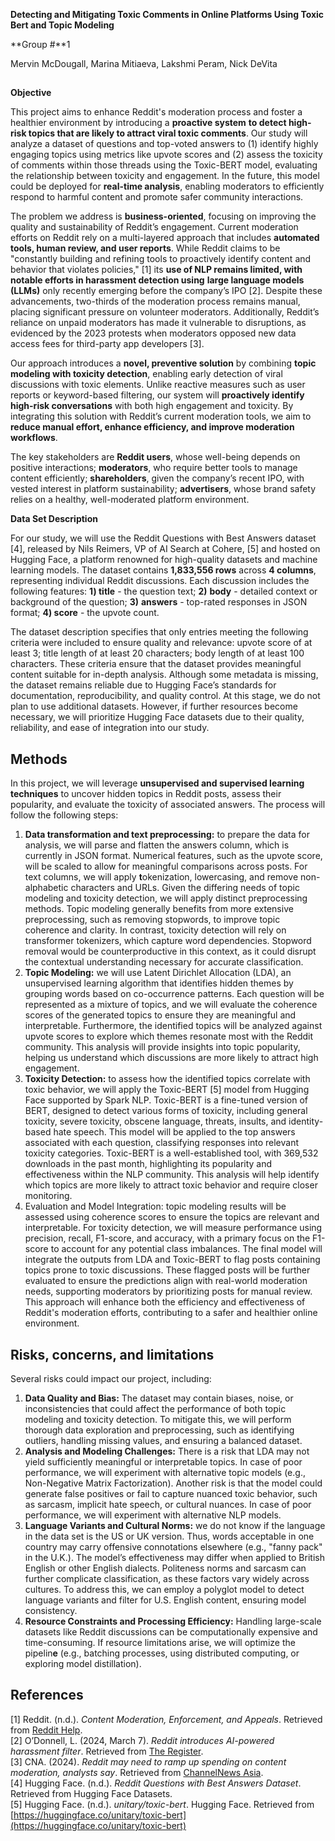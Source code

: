 

**Detecting and Mitigating Toxic Comments in Online Platforms Using Toxic Bert and Topic Modeling** 

**Group \#**1

Mervin McDougall, Marina Mitiaeva, Lakshmi Peram, Nick DeVita

## 

**Objective**

This project aims to enhance Reddit's moderation process and foster a healthier environment by introducing a **proactive system** **to detect high-risk topics that are likely to attract viral toxic comments**. Our study will analyze a dataset of questions and top-voted answers to (1) identify highly engaging topics using metrics like upvote scores and (2) assess the toxicity of comments within those threads using the Toxic-BERT model, evaluating the relationship between toxicity and engagement. In the future, this model could be deployed for **real-time analysis**, enabling moderators to efficiently respond to harmful content and promote safer community interactions.

The problem we address is **business-oriented**, focusing on improving the quality and sustainability of Reddit’s engagement. Current moderation efforts on Reddit rely on a multi-layered approach that includes **automated tools, human review, and user reports**. While Reddit claims to be "constantly building and refining tools to proactively identify content and behavior that violates policies," \[1\]  its **use of NLP remains limited, with notable efforts in harassment detection using** **large language models (LLMs)** only recently emerging before the company’s IPO​ \[2\]. Despite these advancements, two-thirds of the moderation process remains manual, placing significant pressure on volunteer moderators. Additionally, Reddit’s reliance on unpaid moderators has made it vulnerable to disruptions, as evidenced by the 2023 protests when moderators opposed new data access fees for third-party app developers​ \[3\].

Our approach introduces a **novel, preventive solution** by combining **topic modeling with toxicity detection**, enabling early detection of viral discussions with toxic elements. Unlike reactive measures such as user reports or keyword-based filtering, our system will **proactively identify high-risk conversations** with both high engagement and toxicity. By integrating this solution with Reddit’s current moderation tools, we aim to **reduce manual effort, enhance efficiency, and improve moderation workflows**.

The key stakeholders are **Reddit users**, whose well-being depends on positive interactions; **moderators**, who require better tools to manage content efficiently; **shareholders**, given the company’s recent IPO, with vested interest in platform sustainability; **advertisers**, whose brand safety relies on a healthy, well-moderated platform environment.

**Data Set Description**

For our study, we will use the Reddit Questions with Best Answers dataset \[4\], released by Nils Reimers, VP of AI Search at Cohere, \[5\] and hosted on Hugging Face, a platform renowned for high-quality datasets and machine learning models. The dataset contains **1,833,556 rows** across **4 columns**, representing individual Reddit discussions. Each discussion includes the following features: **1\) title** \- the question text; **2\)** **body** \- detailed context or background of the question; **3\)** **answers** \-  top-rated responses in JSON format; **4\) score** \- the upvote count.

The dataset description specifies that only entries meeting the following criteria were included to ensure quality and relevance: upvote score of at least 3; title length of at least 20 characters; body length of at least 100 characters. These criteria ensure that the dataset provides meaningful content suitable for in-depth analysis. Although some metadata is missing, the dataset remains reliable due to Hugging Face’s standards for documentation, reproducibility, and quality control. At this stage, we do not plan to use additional datasets. However, if further resources become necessary, we will prioritize Hugging Face datasets due to their quality, reliability, and ease of integration into our study.

## **Methods**

In this project, we will leverage **unsupervised and supervised learning techniques** to uncover hidden topics in Reddit posts, assess their popularity, and evaluate the toxicity of associated answers. The process will follow the following steps:

1. **Data transformation and text preprocessing:** to prepare the data for analysis, we will parse and flatten the answers column, which is currently in JSON format. Numerical features, such as the upvote score, will be scaled to allow for meaningful comparisons across posts. For text columns, we will apply **t**okenization, lowercasing, and remove non-alphabetic characters and URLs. Given the differing needs of topic modeling and toxicity detection, we will apply distinct preprocessing methods. Topic modeling generally benefits from more extensive preprocessing, such as removing stopwords, to improve topic coherence and clarity. In contrast, toxicity detection will rely on transformer tokenizers, which capture word dependencies. Stopword removal would be counterproductive in this context, as it could disrupt the contextual understanding necessary for accurate classification.  
2. **Topic Modeling:** we will use Latent Dirichlet Allocation (LDA), an unsupervised learning algorithm that identifies hidden themes by grouping words based on co-occurrence patterns. Each question will be represented as a mixture of topics, and we will evaluate the coherence scores of the generated topics to ensure they are meaningful and interpretable. Furthermore, the identified topics will be analyzed against upvote scores to explore which themes resonate most with the Reddit community. This analysis will provide insights into topic popularity, helping us understand which discussions are more likely to attract high engagement.  
3. **Toxicity Detection:** to assess how the identified topics correlate with toxic behavior, we will apply the Toxic-BERT \[5\] model from Hugging Face supported by Spark NLP. Toxic-BERT is a fine-tuned version of BERT, designed to detect various forms of toxicity, including general toxicity, severe toxicity, obscene language, threats, insults, and identity-based hate speech. This model will be applied to the top answers associated with each question, classifying responses into relevant toxicity categories. Toxic-BERT is a well-established tool, with 369,532 downloads in the past month, highlighting its popularity and effectiveness within the NLP community. This analysis will help identify which topics are more likely to attract toxic behavior and require closer monitoring.  
4. Evaluation and Model Integration: topic modeling results will be assessed using coherence scores to ensure the topics are relevant and interpretable. For toxicity detection, we will measure performance using precision, recall, F1-score, and accuracy, with a primary focus on the F1-score to account for any potential class imbalances. The final model will integrate the outputs from LDA and Toxic-BERT to flag posts containing topics prone to toxic discussions. These flagged posts will be further evaluated to ensure the predictions align with real-world moderation needs, supporting moderators by prioritizing posts for manual review. This approach will enhance both the efficiency and effectiveness of Reddit's moderation efforts, contributing to a safer and healthier online environment.

## **Risks, concerns, and limitations**

Several risks could impact our project, including:

1) **Data Quality and Bias:** The dataset may contain biases, noise, or inconsistencies that could affect the performance of both topic modeling and toxicity detection. To mitigate this, we will perform thorough data exploration and preprocessing, such as identifying outliers, handling missing values, and ensuring a balanced dataset.  
2) **Analysis and Modeling Challenges:** There is a risk that LDA may not yield sufficiently meaningful or interpretable topics. In case of poor performance, we will experiment with alternative topic models (e.g., Non-Negative Matrix Factorization). Another risk is that the model could generate false positives or fail to capture nuanced toxic behavior, such as sarcasm, implicit hate speech, or cultural nuances. In case of poor performance, we will experiment with alternative NLP models.  
3) **Language Variants and Cultural Norms:** we do not know if the language in the data set is the US or UK version. Thus, words acceptable in one country may carry offensive connotations elsewhere (e.g., "fanny pack" in the U.K.). The model’s effectiveness may differ when applied to British English or other English dialects. Politeness norms and sarcasm can further complicate classification, as these factors vary widely across cultures. To address this, we can employ a polyglot model to detect language variants and filter for U.S. English content, ensuring model consistency.  
4) **Resource Constraints and Processing Efficiency:** Handling large-scale datasets like Reddit discussions can be computationally expensive and time-consuming. If resource limitations arise, we will optimize the pipelin**e** (e.g., batching processes, using distributed computing, or exploring model distillation).

## 

## **References**

\[1\] Reddit. (n.d.). *Content Moderation, Enforcement, and Appeals*. Retrieved from [Reddit Help](https://support.reddithelp.com/hc/en-us/articles/23511059871252-Content-Moderation-Enforcement-and-Appeals#:~:text=When%20our%20automated%20systems%20find,Policy%2C%20it%20is%20removed%20automatically).  
\[2\] O’Donnell, L. (2024, March 7). *Reddit introduces AI-powered harassment filter*. Retrieved from [The Register](https://www.theregister.com/2024/03/07/reddit_introduces_aipowered_harassment_filter/).  
\[3\] CNA. (2024). *Reddit may need to ramp up spending on content moderation, analysts say*. Retrieved from [ChannelNews Asia](https://www.channelnewsasia.com/business/reddit-may-need-ramp-spending-content-moderation-analysts-say-4214801).  
\[4\] Hugging Face. (n.d.). *Reddit Questions with Best Answers Dataset*. Retrieved from Hugging Face Datasets.  
\[5\] Hugging Face. (n.d.). *unitary/toxic-bert*. Hugging Face. Retrieved from [https://huggingface.co/unitary/toxic-bert](https://huggingface.co/unitary/toxic-bert)

